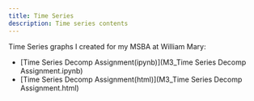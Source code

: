 ```yaml
---
title: Time Series
description: Time series contents 
---
```

Time Series graphs I created for my MSBA at William Mary:
- [Time Series Decomp Assignment(ipynb)](M3_Time Series Decomp Assignment.ipynb)
- [Time Series Decomp Assignment(html)](M3_Time Series Decomp Assignment.html)
